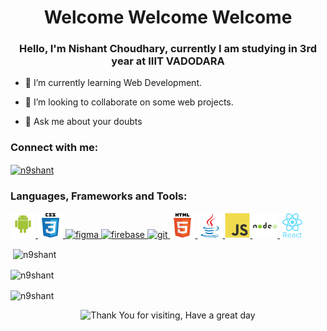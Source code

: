
<h1 align="center">Welcome Welcome Welcome</h1>
<h3 align="center">Hello, I'm Nishant Choudhary, currently I am studying in 3rd year at IIIT VADODARA</h3>

- 🌱 I’m currently learning Web Development.

- 👯 I’m looking to collaborate on some web projects.

- 💬 Ask me about your doubts

<h3 align="left">Connect with me:</h3>
<p align="left">
<a href="https://linkedin.com/in/n9shant" target="blank"><img align="center" src="https://raw.githubusercontent.com/rahuldkjain/github-profile-readme-generator/master/src/images/icons/Social/linked-in-alt.svg" alt="n9shant" height="30" width="40" /></a>
</p>
<h3 align="left">Languages, Frameworks and Tools:</h3>
<p align="left"> <a href="https://developer.android.com" target="_blank"> <img src="https://raw.githubusercontent.com/devicons/devicon/master/icons/android/android-original-wordmark.svg" alt="android" width="40" height="40"/> </a> <a href="https://www.w3schools.com/css/" target="_blank"> <img src="https://raw.githubusercontent.com/devicons/devicon/master/icons/css3/css3-original-wordmark.svg" alt="css3" width="40" height="40"/> </a> <a href="https://www.figma.com/" target="_blank"> <img src="https://www.vectorlogo.zone/logos/figma/figma-icon.svg" alt="figma" width="40" height="40"/> </a> <a href="https://firebase.google.com/" target="_blank"> <img src="https://www.vectorlogo.zone/logos/firebase/firebase-icon.svg" alt="firebase" width="40" height="40"/> </a> <a href="https://git-scm.com/" target="_blank"> <img src="https://www.vectorlogo.zone/logos/git-scm/git-scm-icon.svg" alt="git" width="40" height="40"/> </a> <a href="https://www.w3.org/html/" target="_blank"> <img src="https://raw.githubusercontent.com/devicons/devicon/master/icons/html5/html5-original-wordmark.svg" alt="html5" width="40" height="40"/> </a> <a href="https://www.java.com" target="_blank"> <img src="https://raw.githubusercontent.com/devicons/devicon/master/icons/java/java-original.svg" alt="java" width="40" height="40"/> </a> <a href="https://developer.mozilla.org/en-US/docs/Web/JavaScript" target="_blank"> <img src="https://raw.githubusercontent.com/devicons/devicon/master/icons/javascript/javascript-original.svg" alt="javascript" width="40" height="40"/> </a> <a href="https://nodejs.org" target="_blank"> <img src="https://raw.githubusercontent.com/devicons/devicon/master/icons/nodejs/nodejs-original-wordmark.svg" alt="nodejs" width="40" height="40"/> </a> <a href="https://reactjs.org/" target="_blank"> <img src="https://raw.githubusercontent.com/devicons/devicon/master/icons/react/react-original-wordmark.svg" alt="react" width="40" height="40"/> </a> </p>

<p>&nbsp;<img align="center" src="https://github-readme-stats.vercel.app/api?username=n9shant&show_icons=true&locale=en&theme=dark" alt="n9shant" /></p>

<p><img align="center" src="https://github-readme-streak-stats.herokuapp.com/?user=n9shant&theme=dark" alt="n9shant" /></p>

<p><img align="center" src="https://github-readme-stats.vercel.app/api/top-langs?username=n9shant&show_icons=true&locale=en&layout=compact&theme=dark" alt="n9shant" /></p>

<p align="center"><img src="https://media4.giphy.com/media/l3q2FnW3yZRJVZH2g/200.webp?cid=ecf05e47yos1lobhve9a6kzdv4z54wuo2wdlwh5o7z7q5hxc&rid=200.webp&ct=g" alt="Thank You for visiting, Have a great day" width="300" height="100"></p>

